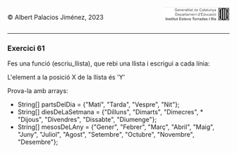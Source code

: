<div style="display: flex; width: 100%;">
    <div style="flex: 1; padding: 0px;">
        <p>© Albert Palacios Jiménez, 2023</p>
    </div>
    <div style="flex: 1; padding: 0px; text-align: right;">
        <img src="../../assets/ieti.png" height="32" alt="Logo de IETI" style="max-height: 32px;">
    </div>
</div>
<hr/>

### Exercici 61

Fes una funció (escriu_llista), que rebi una llista i escrigui a cada línia:

L'element a la posició X de la llista és 'Y'

Prova-la amb arrays:

* String[] partsDelDia = {"Matí", "Tarda", "Vespre", "Nit"};
* String[] diesDeLaSetmana = {"Dilluns", "Dimarts", "Dimecres", * "Dijous", "Divendres", "Dissabte", "Diumenge"};
* String[] mesosDeLAny = {"Gener", "Febrer", "Març", "Abril", "Maig", "Juny", "Juliol", "Agost", "Setembre", "Octubre", "Novembre", "Desembre"};



